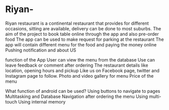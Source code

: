 # Riyan-
Riyan restaurant is a continental restaurant that provides for different occasions, sitting are available, delivery can be done to most suburbs.
The aim of the project to book table online through the app and also pre-order food 
The  app can be used to make request for parking at the restaurant
The app will contain different menu for the food and paying the money online 
Pushing notification and about US

function of the App
User can view the menu from the database
Use can leave feedback or comment after ordering 
The restaurant details like location, opening hours and pickup
Like us on Facebook page, twitter  and Instagram page to follow.
Photo and video gallery for menu
Price of the menu 

What function of android can be used? 
Using buttons to navigate to pages
Multitasking and Database
Navigation after ordering the menu 
Using multi-touch 
Using internal memory


